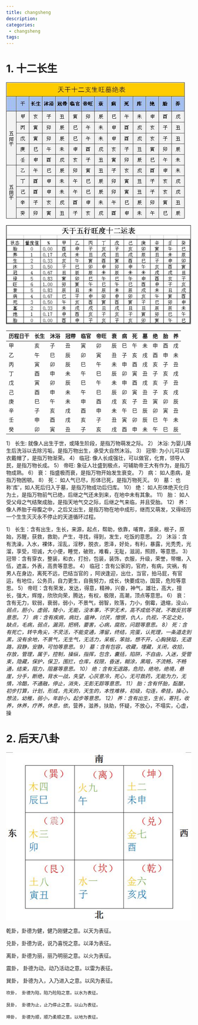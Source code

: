 ```yaml
---
title: changsheng
description:
categories:
 - changsheng
tags:
---
```


# 1. 十二长生

![Mobile Preview](/assets/images/yin/十二长生阴阳表.png)

![Mobile Preview](/assets/images/yin/十二长生旺度.png)


| 历程日干 | 长生 | 沐浴 | 冠帶 | 临官 | 帝旺 | 衰  | 病  | 死  | 墓  | 绝  | 胎  | 养  |
| -------- | ---- | ---- | ---- | ---- | ---- | --- | --- | --- | --- | --- | --- | --- |
| 甲       | 亥   | 子   | 丑   | 寅   | 卯   | 辰  | 巳  | 午  | 未  | 申  | 酉  | 戌  |
| 乙       | 午   | 巳   | 辰   | 卯   | 寅   | 丑  | 子  | 亥  | 戌  | 酉  | 申  | 未  |
| 丙       | 寅   | 卯   | 辰   | 巳   | 午   | 未  | 申  | 酉  | 戌  | 亥  | 子  | 丑  |
| 丁       | 酉   | 申   | 未   | 午   | 巳   | 辰  | 卯  | 寅  | 丑  | 子  | 亥  | 戌  |
| 戊       | 寅   | 卯   | 辰   | 巳   | 午   | 未  | 申  | 酉  | 戌  | 亥  | 子  | 丑  |
| 己       | 酉   | 申   | 未   | 午   | 巳   | 辰  | 卯  | 寅  | 丑  | 子  | 亥  | 戌  |
| 庚       | 巳   | 午   | 未   | 申   | 酉   | 戌  | 亥  | 子  | 丑  | 寅  | 卯  | 辰  |
| 辛       | 子   | 亥   | 戌   | 酉   | 申   | 未  | 午  | 巳  | 辰  | 卯  | 寅  | 丑  |
| 壬       | 申   | 酉   | 戌   | 亥   | 子   | 丑  | 寅  | 卯  | 辰  | 巳  | 午  | 未  |
| 癸       | 卯   | 寅   | 丑   | 子   | 亥   | 戌  | 酉  | 申  | 未  | 午  | 巳  | 辰  |


1） 长生: 就像人出生于世，或降生阶段，是指万物萌发之际。
2） 沐浴: 为婴儿降生后洗浴以去除污垢，是指万物出生，承受大自然沐浴。
3） 冠带: 为小儿可以穿衣戴帽了，是指万物渐荣。
4） 临冠: 像人长成强壮，可以做官，化育，领导人民，是指万物长成。
5） 帝旺: 象征人壮盛到极点，可辅助帝王大有作为，是指万物成熟。
6） 衰： 指盛极而衰，是指万物开始发生衰变。
7） 病： 如人患病，是指万物困顿。
8） 死： 如人气已尽，形体已死，是指万物死灭。
9） 墓： 也称'库'，如人死后归入于墓，是指万物成功后归库。
10） 绝： 如人形体绝灭化归为土，是指万物前气已绝，后继之气还未到来，在地中未有其象。
11） 胎： 如人受父母之气结聚成胎，是指天地气交之际，后继之气来临，并且受胎。
12） 养： 像人养胎于母腹之中，之后又出生，是指万物在地中成形，继而又萌发，又得经历一个生生灭灭永不停止的天道循环过程。

1） 长生：含有出生，生长，来源，起点，帮助，依靠，哺育，源泉，根子，原始，苏醒，获救，救助，产生，寻找，得到，发生，吃饭的意思。
2） 沐浴：含有洗澡，入水，裸体，淫乱，淫秽，脱衣，恩泽，好处，有利，暴露，光秃秃，光溜，享受，坦诚，大小便，睡觉，破败，难看，无耻，滋润，照顾，等意思。
3） 冠带：含有穿衣，整装，和衣，打扮，包装，装饰，衣服，升级，荣誉，带帽，入伍，遮盖，外表，高贵等意思。
4） 临冠：含有公家的，官府，有病，灾祸，有男人在身边，离死不远，巴结当官的 ，阿谀逢迎，出仕，当官，拍马屁，有官运，有地位，公务员，自力更生，自我努力，成长，快要成功，国营，危险等意思。
5） 帝旺：含有荣发，发达，得意，精神，兴奋，神气，雄壮，高大，擅长，强大，辉煌，欣欣向荣，腾达，有权，极限，高潮，顶点等意思。
6） 衰：含有无力，软弱，衰弱，弱小，不景气，弱智，败落，力小，倒霉，退缩，没*山，弱点，胆小，虚弱，矮小，无能，没本事，不学无术，高不成低不就，不敢反抗等意思。
7） 病：含有疾病，病灶，瘟神，讨厌，憎恨，仇人，仇视，不足之处，缺点，毛病，弱点，漏洞，把柄，要害，心病，腐败，问题等意思。
8） 死：含有死亡，转牛角尖，不灵活，不能变通，滞留，终结，完蛋，认死理，一条道走到黑，没有余地，不景气，无生气，无活力，呆板，笨拙，想不开，心胸狭隘，无退路，寂静，安静，可怕等意思。
9） 墓：含有包容，收藏，埋藏，关闭，收拾，存放，管理，属于，控制，操纵，指挥，包含，囊括，陷阱，不自由，入迷，受管束，隐藏，保护，保卫，围拦，仓库，权限，昏迷，糊涂，黑暗，不流畅，不畅通，结束，阻力，阻塞等意思。
10） 绝：含有无退路，危险，绝地，绝境，悬崖，分手，断绝，背水一战，失望，心灰意冷，死心，无可救药，无能为力，无情，冷酷，不通融，停止，消失，无影无踪等意思。
11） 胎：含有怀胎，酝酿，初步打算，计划，形成，先天的，天生的，本性难移，初级，勾连，牵挂，操心，想法，幼稚，弱小，年龄小，起步等意思。
12） 养：含有出生，生长，寄托，收养，休养，疗养，休息，依*，营养，滋养，扶助，怀疑，不放心，不塌实，心虚，操

# 2. 后天八卦
![Mobile Preview](/assets/images/yin/九宫八卦十二地支.png)

乾卦，卦德为健，健乃刚健之意。以天为表征。

兑卦，卦德为说，说乃喜悦之意。以泽为表征。

离卦，卦德为丽，丽乃明丽之意。以火为表征。

震卦， 卦德为动，动乃活动之意。以雷为表征。

巽卦， 卦德为入，入乃进入之意。以风为表征。
~~~~
坎卦， 卦德为陷，陷乃险陷之意。以水为表征。

艮卦， 卦德为止，止乃停止之意。以山为表征。

坤卦， 卦德为顺，顺乃柔顺之意。以地为表征。
